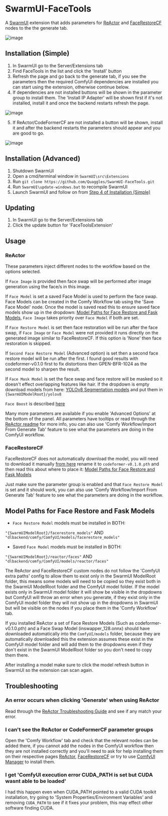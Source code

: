# SwarmUI-FaceTools

A [SwarmUI](https://github.com/mcmonkeyprojects/SwarmUI/) extension that adds parameters for [ReActor](https://github.com/Gourieff/comfyui-reactor-node) and [FaceRestoreCF](https://github.com/mav-rik/facerestore_cf) nodes to the the generate tab.

![image](https://github.com/user-attachments/assets/61be3d04-88f2-4f21-b84a-f47435dfefd1)

## Installation (Simple)

1. In SwarmUI go to the Server/Extensions tab
2. Find FaceTools in the list and click the 'Install' button
3. Refresh the page and go back to the generate tab, if you see the parameters then the required ComfyUI dependencies are installed you can start using the extension, otherwise continue below.
4. If dependencies are not installed buttons will be shown in the parameter group to install them. The 'Install IP Adapter' will be shown first if it's not installed, install it and once the backend restarts refresh the page.

![image](https://github.com/user-attachments/assets/fe396a47-6f62-453c-976e-fe99e2d3e15d)

5. If ReActor/CodeFormerCF are not installed a button will be shown, install it and after the backend restarts the parameters should appear and you are good to go.

![image](https://github.com/user-attachments/assets/048df53e-57bf-4758-8f09-ec22b53e1263)

## Installation (Advanced)

1. Shutdown SwarmUI
2. Open a cmd/terminal window in `SwarmUI\src\Extensions`
3. Run `git clone https://github.com/Quaggles/SwarmUI-FaceTools.git`
4. Run `SwarmUI\update-windows.bat` to recompile SwarmUI
5. Launch SwarmUI and follow on from [Step 4 of Installation (Simple)](#installation-simple)

## Updating
1. In SwarmUI go to the Server/Extensions tab
2. Click the update button for 'FaceToolsExtension'

## Usage

### ReActor

These parameters inject different nodes to the workflow based on the options selected.

If `Face Image` is provided then face swap will be performed after image generation using the face/s in this image.

If `Face Model` is set a saved Face Model is used to perform the face swap. Face Models can be created in the Comfy Workflow tab using the 'Save Face Model' node. Once the model is saved read this to ensure saved face models show up in the dropdown: [Model Paths for Face Restore and Fask Models](#model-paths-for-face-restore-and-fask-models), `Face Image` takes priority over `Face Model` if both are set.

If `Face Restore Model` is set then face restoration will be run after the face swap, if `Face Image` or `Face Model` were not provided it runs directly on the generated image similar to FaceRestoreCF. If this option is 'None' then face restoration is skipped.

If `Second Face Restore Model` (Advanced option) is set then a second face restore model will be run after the first. I found good results with codeformer-v0.1.0 first to fix distortions then GPEN-BFR-1024 as the second model to sharpen the result.

If `Face Mask Model` is set the face swap and face restore will be masked so it doesn't effect overlapping features like hair. If the dropdown is empty download models from here: [YOLOv8 Segmentation models](https://github.com/hben35096/assets/releases/) and put them in `{SwarmUIModelRoot}/yolov8`

`Face Boost` is described [here](https://github.com/Gourieff/comfyui-reactor-node?tab=readme-ov-file#051-alpha1)

Many more parameters are available if you enable 'Advanced Options' at the bottom of the panel. All parameters have tooltips or read through the [ReActor readme](https://github.com/Gourieff/comfyui-reactor-node) for more info, you can also use 'Comfy Workflow/Import From Generate Tab' feature to see what the parameters are doing in the ComfyUI workflow.

### FaceRestoreCF

FaceRestoreCF does not automatically download the model, you will need to download it manually [from here](https://github.com/sczhou/CodeFormer/releases/download/v0.1.0/codeformer.pth) rename it to `codeformer-v0.1.0.pth` and then read this about where to place it: [Model Paths for Face Restore and Fask Models](#model-paths-for-face-restore-and-fask-models)

Just make sure the parameter group is enabled and that `Face Restore Model` is set and it should work, you can also use 'Comfy Workflow/Import From Generate Tab' feature to see what the parameters are doing in the workflow.

## Model Paths for Face Restore and Fask Models

* `Face Restore Model` models must be installed in BOTH:

`"{SwarmUIModelRoot}/facerestore_models"` AND `"dlbackend/comfy/ComfyUI/models/facerestore_models"`

* Saved `Face Model` models must be installed in BOTH:

`"{SwarmUIModelRoot}/reactor/faces"` AND `"dlbackend/comfy/ComfyUI/models/reactor/faces"`

The ReActor and FaceRestoreCF custom nodes do not follow the 'ComfyUI extra paths' config to allow them to exist only in the SwarmUI ModelRoot folder, this means some models will need to be copied so they exist both in the SwarmUI ModelRoot folder and the ComfyUI model folder. If the model exists only in SwarmUI model folder it will show be visible in the dropdowns but ComfyUI will throw an error when you generate, if they exist only in the ComfyUI model folder they will not show up in the dropdowns in SwarmUI but will be visible on the nodes if you place them in the 'Comfy Workflow' tab.

If you installed ReActor a set of Face Restore Models (Such as codeformer-v0.1.0.pth) and a Face Swap Model (inswapper_128.onnx) should have downloaded automatically into the `ComfyUI/models` folder, because they are automatically downloaded this the extension assumes these exist in the ComfyUI model folder and will add them to the dropdowns even if they don't exist in the SwarmUI ModelRoot folder so you don't need to copy them there. 

After installing a model make sure to click the model refresh button in SwarmUI so the extension can scan again.

## Troubleshooting

### An error occurs when clicking 'Generate' when using ReActor

Read through the [ReActor Troubleshooting Guide](https://github.com/Gourieff/comfyui-reactor-node#troubleshooting) and see if any match your error.

### I can't see the ReActor or CodeFormerCF parameter groups

Open the 'Comfy Workflow' tab and check that the relevant nodes can be added there, if you cannot add the nodes in the ComfyUI workflow then they are not installed correctly and you'll need to ask for help installing them on their respective pages [ReActor](https://github.com/Gourieff/comfyui-reactor-node), [FaceRestoreCF](https://github.com/mav-rik/facerestore_cf) or try to use [ComfyUI Manager](https://github.com/ltdrdata/ComfyUI-Manager) to install them.

### I get 'ComfyUI execution error CUDA_PATH is set but CUDA wasnt able to be loaded'

I had this happen even when CUDA_PATH pointed to a valid CUDA toolkit installation, try going to 'System Properties/Environment Variables' and removing `CUDA_PATH` to see if it fixes your problem, this may effect other software finding CUDA.
